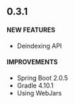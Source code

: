 ## 0.3.1

#### NEW FEATURES
* Deindexing API

#### IMPROVEMENTS
* Spring Boot 2.0.5
* Gradle 4.10.1
* Using WebJars